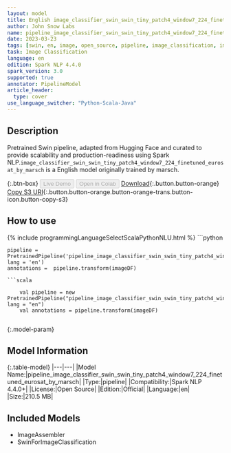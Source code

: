 ```yaml
---
layout: model
title: English image_classifier_swin_swin_tiny_patch4_window7_224_finetuned_eurosat_by_marsch TFSwinForImageClassification from marsch
author: John Snow Labs
name: pipeline_image_classifier_swin_swin_tiny_patch4_window7_224_finetuned_eurosat_by_marsch
date: 2023-03-23
tags: [swin, en, image, open_source, pipeline, image_classification, imagenet]
task: Image Classification
language: en
edition: Spark NLP 4.4.0
spark_version: 3.0
supported: true
annotator: PipelineModel
article_header:
  type: cover
use_language_switcher: "Python-Scala-Java"
---
```


## Description

Pretrained  Swin  pipeline, adapted from Hugging Face and curated to provide scalability and production-readiness using Spark NLP.`image_classifier_swin_swin_tiny_patch4_window7_224_finetuned_eurosat_by_marsch` is a English model originally trained by marsch.

{:.btn-box}
<button class="button button-orange" disabled>Live Demo</button>
<button class="button button-orange" disabled>Open in Colab</button>
[Download](https://s3.amazonaws.com/auxdata.johnsnowlabs.com/public/models/pipeline_image_classifier_swin_swin_tiny_patch4_window7_224_finetuned_eurosat_by_marsch_en_4.4.0_3.0_1679595989663.zip){:.button.button-orange}
[Copy S3 URI](s3://auxdata.johnsnowlabs.com/public/models/pipeline_image_classifier_swin_swin_tiny_patch4_window7_224_finetuned_eurosat_by_marsch_en_4.4.0_3.0_1679595989663.zip){:.button.button-orange.button-orange-trans.button-icon.button-copy-s3}

## How to use



<div class="tabs-box" markdown="1">
{% include programmingLanguageSelectScalaPythonNLU.html %}
```python

    pipeline = PretrainedPipeline('pipeline_image_classifier_swin_swin_tiny_patch4_window7_224_finetuned_eurosat_by_marsch', lang = 'en')
    annotations =  pipeline.transform(imageDF)
    
```
```scala

    val pipeline = new PretrainedPipeline("pipeline_image_classifier_swin_swin_tiny_patch4_window7_224_finetuned_eurosat_by_marsch", lang = "en")
    val annotations = pipeline.transform(imageDF)
    
```
</div>

{:.model-param}
## Model Information

{:.table-model}
|---|---|
|Model Name:|pipeline_image_classifier_swin_swin_tiny_patch4_window7_224_finetuned_eurosat_by_marsch|
|Type:|pipeline|
|Compatibility:|Spark NLP 4.4.0+|
|License:|Open Source|
|Edition:|Official|
|Language:|en|
|Size:|210.5 MB|

## Included Models

- ImageAssembler
- SwinForImageClassification